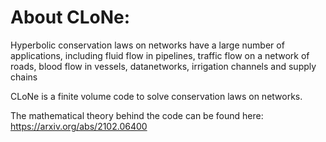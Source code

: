 # About CLoNe:

Hyperbolic conservation laws on networks have a large number of applications, including fluid flow in pipelines, traffic flow on a network of roads, blood flow in vessels, datanetworks, irrigation channels and supply chains

CLoNe is a finite volume code to solve conservation laws on networks.

The mathematical theory behind the code can be found here: https://arxiv.org/abs/2102.06400
